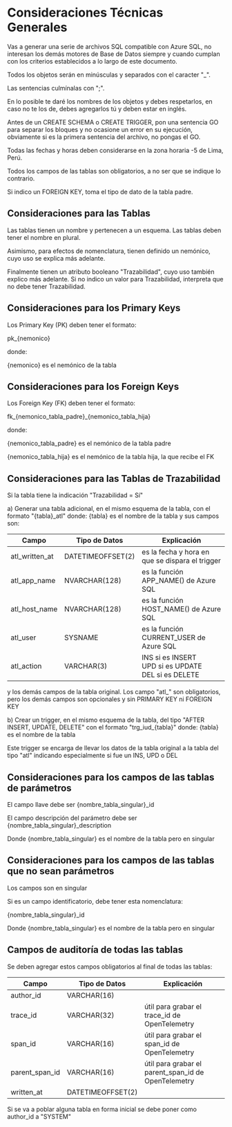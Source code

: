 # Consideraciones Técnicas Generales
Vas a generar una serie de archivos SQL compatible con Azure SQL, no interesan los demás motores de Base de Datos siempre y cuando cumplan con los criterios establecidos a lo largo de este documento.

Todos los objetos serán en minúsculas y separados con el caracter "_".

Las sentencias culmínalas con ";".

En lo posible te daré los nombres de los objetos y debes respetarlos, en caso no te los de, debes agregarlos tú y deben estar en inglés.

Antes de un CREATE SCHEMA o CREATE TRIGGER, pon una sentencia GO para separar los bloques y no ocasione un error en su ejecución, obviamente si es la primera sentencia del archivo, no pongas el GO.

Todas las fechas y horas deben considerarse en la zona horaria -5 de Lima, Perú.

Todos los campos de las tablas son obligatorios, a no ser que se indique lo contrario.

Si indico un FOREIGN KEY, toma el tipo de dato de la tabla padre.

## Consideraciones para las Tablas
Las tablas tienen un nombre y pertenecen a un esquema. Las tablas deben tener el nombre en plural.

Asimismo, para efectos de nomenclatura, tienen definido un nemónico, cuyo uso se explica más adelante.

Finalmente tienen un atributo booleano "Trazabilidad", cuyo uso también explico más adelante. Si no indico un valor para Trazabilidad, interpreta que no debe tener Trazabilidad.

## Consideraciones para los Primary Keys
Los Primary Key (PK) deben tener el formato:

pk_{nemonico}

donde:

{nemonico} es el nemónico de la tabla

## Consideraciones para los Foreign Keys
Los Foreign Key (FK) deben tener el formato:

fk_{nemonico_tabla_padre}_{nemonico_tabla_hija}

donde:

{nemonico_tabla_padre} es el nemónico de la tabla padre


{nemonico_tabla_hija} es el nemónico de la tabla hija, la que recibe el FK

## Consideraciones para las Tablas de Trazabilidad
Si la tabla tiene la indicación "Trazabilidad = Sí"

a) Generar una tabla adicional, en el mismo esquema de la tabla, con el formato "{tabla}_atl" donde:
{tabla} es el nombre de la tabla y sus campos son:

| Campo          | Tipo de Datos     | Explicación                                                  |
| -------------- | ----------------- | ------------------------------------------------------------ |
| atl_written_at | DATETIMEOFFSET(2) | es la fecha y hora en que se dispara el trigger              |
| atl_app_name   | NVARCHAR(128)     | es la función APP_NAME() de Azure SQL                        |
| atl_host_name  | NVARCHAR(128)     | es la función HOST_NAME() de Azure SQL                       |
| atl_user       | SYSNAME           | es la función CURRENT_USER de Azure SQL                      |
| atl_action     | VARCHAR(3)        | INS si es INSERT<br />UPD si es UPDATE<br />DEL si es DELETE |

y los demás campos de la tabla original. Los campo "atl_" son obligatorios, pero los demás campos son opcionales y sin PRIMARY KEY ni FOREIGN KEY

b) Crear un trigger, en el mismo esquema de la tabla, del tipo "AFTER INSERT, UPDATE, DELETE" con el formato "trg_iud_{tabla}" donde:
{tabla} es el nombre de la tabla

Este trigger se encarga de llevar los datos de la tabla original a la tabla del tipo "atl" indicando especialmente si fue un INS, UPD o DEL

## Consideraciones para los campos de las tablas de parámetros
El campo llave debe ser {nombre_tabla_singular}_id

El campo descripción del parámetro debe ser {nombre_tabla_singular}_description

Donde {nombre_tabla_singular} es el nombre de la tabla pero en singular

## Consideraciones para los campos de las tablas que no sean parámetros
Los campos son en singular

Si es un campo identificatorio, debe tener esta nomenclatura:

{nombre_tabla_singular}_id

Donde {nombre_tabla_singular} es el nombre de la tabla pero en singular

## Campos de auditoría de todas las tablas
Se deben agregar estos campos obligatorios al final de todas las tablas:

| Campo          | Tipo de Datos     | Explicación                                         |
| -------------- | ----------------- | --------------------------------------------------- |
| author_id      | VARCHAR(16)       |                                                     |
| trace_id       | VARCHAR(32)       | útil para grabar el trace_id de OpenTelemetry       |
| span_id        | VARCHAR(16)       | útil para grabar el span_id de OpenTelemetry        |
| parent_span_id | VARCHAR(16)       | útil para grabar el parent_span_id de OpenTelemetry |
| written_at     | DATETIMEOFFSET(2) |                                                     |

Si se va a poblar alguna tabla en forma inicial se debe poner como author_id a "SYSTEM"
